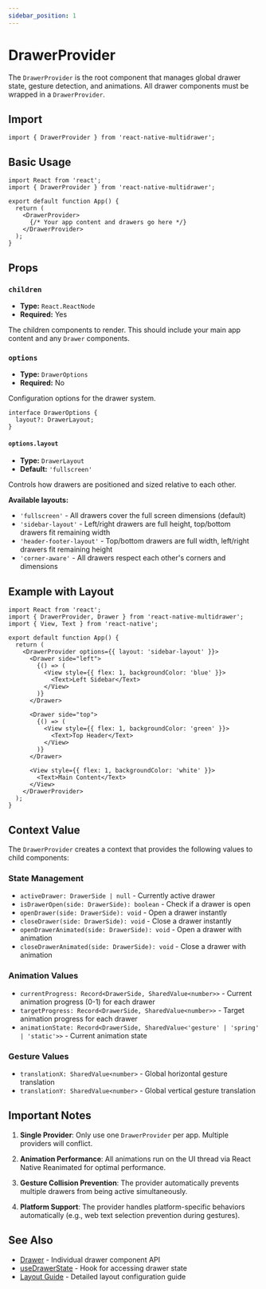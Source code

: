 ```yaml
---
sidebar_position: 1
---
```


# DrawerProvider

The `DrawerProvider` is the root component that manages global drawer state, gesture detection, and animations. All drawer components must be wrapped in a `DrawerProvider`.

## Import

```tsx
import { DrawerProvider } from 'react-native-multidrawer';
```

## Basic Usage

```tsx
import React from 'react';
import { DrawerProvider } from 'react-native-multidrawer';

export default function App() {
  return (
    <DrawerProvider>
      {/* Your app content and drawers go here */}
    </DrawerProvider>
  );
}
```

## Props

### `children`

- **Type:** `React.ReactNode`
- **Required:** Yes

The children components to render. This should include your main app content and any `Drawer` components.

### `options`

- **Type:** `DrawerOptions`
- **Required:** No

Configuration options for the drawer system.

```tsx
interface DrawerOptions {
  layout?: DrawerLayout;
}
```

#### `options.layout`

- **Type:** `DrawerLayout`
- **Default:** `'fullscreen'`

Controls how drawers are positioned and sized relative to each other.

**Available layouts:**

- `'fullscreen'` - All drawers cover the full screen dimensions (default)
- `'sidebar-layout'` - Left/right drawers are full height, top/bottom drawers fit remaining width
- `'header-footer-layout'` - Top/bottom drawers are full width, left/right drawers fit remaining height  
- `'corner-aware'` - All drawers respect each other's corners and dimensions

## Example with Layout

```tsx
import React from 'react';
import { DrawerProvider, Drawer } from 'react-native-multidrawer';
import { View, Text } from 'react-native';

export default function App() {
  return (
    <DrawerProvider options={{ layout: 'sidebar-layout' }}>
      <Drawer side="left">
        {() => (
          <View style={{ flex: 1, backgroundColor: 'blue' }}>
            <Text>Left Sidebar</Text>
          </View>
        )}
      </Drawer>
      
      <Drawer side="top">
        {() => (
          <View style={{ flex: 1, backgroundColor: 'green' }}>
            <Text>Top Header</Text>
          </View>
        )}
      </Drawer>
      
      <View style={{ flex: 1, backgroundColor: 'white' }}>
        <Text>Main Content</Text>
      </View>
    </DrawerProvider>
  );
}
```

## Context Value

The `DrawerProvider` creates a context that provides the following values to child components:

### State Management

- `activeDrawer: DrawerSide | null` - Currently active drawer
- `isDrawerOpen(side: DrawerSide): boolean` - Check if a drawer is open
- `openDrawer(side: DrawerSide): void` - Open a drawer instantly
- `closeDrawer(side: DrawerSide): void` - Close a drawer instantly
- `openDrawerAnimated(side: DrawerSide): void` - Open a drawer with animation
- `closeDrawerAnimated(side: DrawerSide): void` - Close a drawer with animation

### Animation Values

- `currentProgress: Record<DrawerSide, SharedValue<number>>` - Current animation progress (0-1) for each drawer
- `targetProgress: Record<DrawerSide, SharedValue<number>>` - Target animation progress for each drawer
- `animationState: Record<DrawerSide, SharedValue<'gesture' | 'spring' | 'static'>>` - Current animation state

### Gesture Values

- `translationX: SharedValue<number>` - Global horizontal gesture translation
- `translationY: SharedValue<number>` - Global vertical gesture translation

## Important Notes

1. **Single Provider**: Only use one `DrawerProvider` per app. Multiple providers will conflict.

2. **Animation Performance**: All animations run on the UI thread via React Native Reanimated for optimal performance.

3. **Gesture Collision Prevention**: The provider automatically prevents multiple drawers from being active simultaneously.

4. **Platform Support**: The provider handles platform-specific behaviors automatically (e.g., web text selection prevention during gestures).

## See Also

- [Drawer](./drawer) - Individual drawer component API
- [useDrawerState](./use-drawer-state) - Hook for accessing drawer state
- [Layout Guide](../guides/layouts) - Detailed layout configuration guide